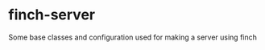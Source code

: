 finch-server
============

Some base classes and configuration used for making a server using finch

